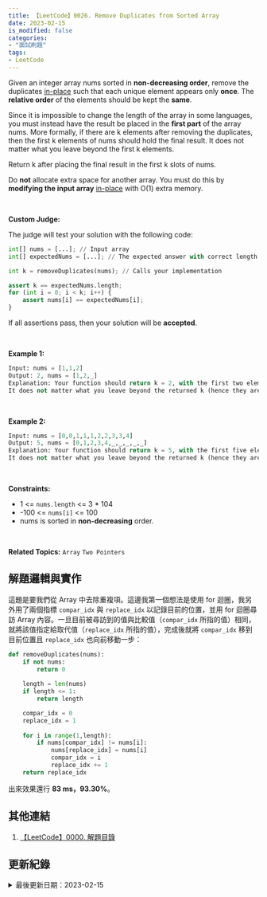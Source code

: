 ```yaml
---
title: 【LeetCode】0026. Remove Duplicates from Sorted Array
date: 2023-02-15
is_modified: false
categories:
- "面試刷題"
tags:
- LeetCode
--- 
```


Given an integer array nums sorted in **non-decreasing order**, remove the duplicates [in-place](https://en.wikipedia.org/wiki/In-place_algorithm) such that each unique element appears only **once**. The **relative order** of the elements should be kept the **same**.

Since it is impossible to change the length of the array in some languages, you must instead have the result be placed in the **first part** of the array nums. More formally, if there are k elements after removing the duplicates, then the first k elements of nums should hold the final result. It does not matter what you leave beyond the first k elements.

Return k after placing the final result in the first k slots of nums.

Do **not** allocate extra space for another array. You must do this by **modifying the input array** [in-place](https://en.wikipedia.org/wiki/In-place_algorithm) with O(1) extra memory.


<!--more-->
<br>

**Custom Judge:**

The judge will test your solution with the following code:
```python
int[] nums = [...]; // Input array
int[] expectedNums = [...]; // The expected answer with correct length

int k = removeDuplicates(nums); // Calls your implementation

assert k == expectedNums.length;
for (int i = 0; i < k; i++) {
    assert nums[i] == expectedNums[i];
}
```
If all assertions pass, then your solution will be **accepted**.

<br>

**Example 1:**
```python
Input: nums = [1,1,2]
Output: 2, nums = [1,2,_]
Explanation: Your function should return k = 2, with the first two elements of nums being 1 and 2 respectively.
It does not matter what you leave beyond the returned k (hence they are underscores).
```

<br>

**Example 2:**
```python
Input: nums = [0,0,1,1,1,2,2,3,3,4]
Output: 5, nums = [0,1,2,3,4,_,_,_,_,_]
Explanation: Your function should return k = 5, with the first five elements of nums being 0, 1, 2, 3, and 4 respectively.
It does not matter what you leave beyond the returned k (hence they are underscores).
```

<br>

**Constraints:**

- 1 <= `nums.length` <= 3 * 104
- -100 <= `nums[i]` <= 100
- nums is sorted in **non-decreasing** order.

<br>

**Related Topics:** `Array` `Two Pointers`


## 解題邏輯與實作
這題是要我們從 Array 中去除重複項。這邊我第一個想法是使用 for 迴圈，我另外用了兩個指標 `compar_idx` 與 `replace_idx` 以記錄目前的位置，並用 for 迴圈尋訪 Array 內容。一旦目前被尋訪到的值與比較值（`compar_idx` 所指的值）相同，就將該值指定給取代值（`replace_idx` 所指的值），完成後就將 `compar_idx` 移到目前位置且 `replace_idx` 也向前移動一步：

```python
def removeDuplicates(nums):
    if not nums:
        return 0
    
    length = len(nums)
    if length <= 1:
        return length

    compar_idx = 0
    replace_idx = 1
  
    for i in range(1,length): 
        if nums[compar_idx] != nums[i]:
            nums[replace_idx] = nums[i]
            compar_idx = i
            replace_idx += 1
    return replace_idx
```
出來效果還行 **83 ms，93.30%**。


## 其他連結
1. [【LeetCode】0000. 解題目錄](/LeetCode-0000-Contents/)



## 更新紀錄
<details class="update_stamp">
  <summary>最後更新日期：2023-02-15</summary>
  <ul>
    <li>2023-02-15 發布</li>
    <li>2023-02-02 完稿</li>
    <li>2023-02-02 起稿</li>
  </ul>
</details>
